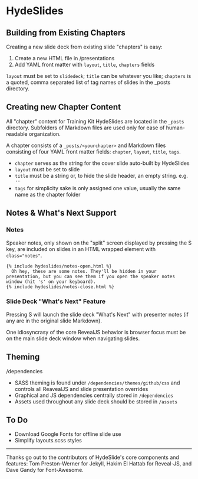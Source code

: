 # HydeSlides

## Building from Existing Chapters

Creating a new slide deck from existing slide "chapters" is easy:

1. Create a new HTML file in /presentations
2. Add YAML front matter with `layout`, `title`, `chapters` fields

`layout` must be set to `slidedeck`; `title` can be whatever you like; `chapters` is a quoted, comma separated list of tag names of slides in the _posts directory.

## Creating new Chapter Content

All "chapter" content for Training Kit HydeSlides are located in the `_posts` directory. Subfolders of Markdown files are used only for ease of human-readable organization.

A chapter consists of a `_posts/<yourchapter>` and Markdown files consisting of four YAML front matter fields: `chapter`, `layout`, `title`, `tags`.

* `chapter` serves as the string for the cover slide auto-built by HydeSlides
* `layout` must be set to slide
* `title` must be a string or, to hide the slide header, an empty string. e.g. `''`
* `tags` for simplicity sake is only assigned one value, usually the same name as the chapter folder

## Notes & What's Next Support

### Notes

Speaker notes, only shown on the "split" screen displayed by pressing the S key, are included on slides in an HTML wrapped element with `class="notes"`.

	{% include hydeslides/notes-open.html %}
	  Oh hey, these are some notes. They'll be hidden in your presentation, but you can see them if you open the speaker notes window (hit 's' on your keyboard).
	{% include hydeslides/notes-close.html %}

### Slide Deck "What's Next" Feature

Pressing S will launch the slide deck "What's Next" with presenter notes (if any are in the original slide Markdown).

One idiosyncrasy of the core RevealJS behavior is browser focus must be on the main slide deck window when navigating slides.

## Theming

/dependencies 
* SASS theming is found under `/dependencies/themes/github/css` and controls all ReavealJS and slide presentation overrides
* Graphical and JS dependencies centrally stored in `/dependencies`
* Assets used throughout any slide deck should be stored in `/assets`

## To Do
* Download Google Fonts for offline slide use
* Simplify layouts.scss styles

---
Thanks go out to the contributors of HydeSlide's core components and features: Tom Preston-Werner for Jekyll, Hakim El Hattab for Reveal-JS, and Dave Gandy for Font-Awesome.
